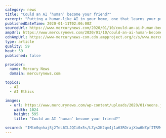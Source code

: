 ```yaml
---
category: news
title: "Could an AI ‘human’ become your friend?"
excerpt: "Putting a human-like AI in your home, one that learns your preferences for pizza, behaviors or finances, raises concerns about where intimate information could land."
publishedDateTime: 2020-01-11T02:06:00Z
sourceUrl: https://www.mercurynews.com/2020/01/10/could-an-ai-human-become-your-friend/
ampUrl: https://www.mercurynews.com/2020/01/10/could-an-ai-human-become-your-friend/amp/
cdnAmpUrl: https://www-mercurynews-com.cdn.ampproject.org/c/s/www.mercurynews.com/2020/01/10/could-an-ai-human-become-your-friend/amp/
type: article
quality: 59
heat: 59
published: false

provider:
  name: Mercury News
  domain: mercurynews.com

topics:
  - AI
  - AI Ethics

images:
  - url: https://www.mercurynews.com/wp-content/uploads/2020/01/neons.jpg?w=1024&amp;h=596
    width: 1024
    height: 595
    title: "Could an AI ‘human’ become your friend?"

secured: "IMtm0qnhajSj2TeL6ILJQIi0x5s/LZysXK2qm4j1a63ROrajXbw6NZpfITRMvE2aJr3ZxKmkppkVbo2DbnRU9+uOkDwPu8Nkwhb5OQqwzOsh8+4DrAkxNVhGJNjGsYrjJUE5SXS1INAf99W0K9E08oE3MSfS434uTx0N5hMRHMqhAaQEPoyAceU6hcGEHb36IEPfIlZ721oelKwi/70LVDlJgs35AMfVj/hci+uHyEsnsFKCb9W+YoNVyQLLzmcB1jEhK0FYsx57rTa7xumdH8KIilZ7Dv25h08xE8eVR1Q=;Pf1kju9WHYyudBsaQmp1hA=="
---
```


